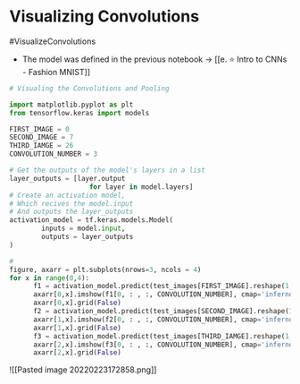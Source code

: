 # Visualizing Convolutions

#VisualizeConvolutions
- The model was defined in the previous notebook -> [[e. ⭐️ Intro to CNNs - Fashion MNIST]]

```python
# Visualing the Convolutions and Pooling

import matplotlib.pyplot as plt
from tensorflow.keras import models

FIRST_IMAGE = 0
SECOND_IMAGE = 7
THIRD_IAMGE = 26
CONVOLUTION_NUMBER = 3

# Get the outputs of the model's layers in a list
layer_outputs = [layer.output 
					for layer in model.layers]
# Create an activation model,
# Which recives the model.input
# And outputs the layer_outputs
activation_model = tf.keras.models.Model(
		inputs = model.input, 
		outputs = layer_outputs
)

#
figure, axarr = plt.subplots(nrows=3, ncols = 4)
for x in range(0,4):
	  f1 = activation_model.predict(test_images[FIRST_IMAGE].reshape(1, 28, 28, 1))[x]
	  axarr[0,x].imshow(f1[0, : , :, CONVOLUTION_NUMBER], cmap='inferno')
	  axarr[0,x].grid(False)
	  f2 = activation_model.predict(test_images[SECOND_IMAGE].reshape(1, 28, 28, 1))[x]
	  axarr[1,x].imshow(f2[0, : , :, CONVOLUTION_NUMBER], cmap='inferno')
	  axarr[1,x].grid(False)
	  f3 = activation_model.predict(test_images[THIRD_IAMGE].reshape(1, 28, 28, 1))[x]
	  axarr[2,x].imshow(f3[0, : , :, CONVOLUTION_NUMBER], cmap='inferno')
	  axarr[2,x].grid(False)
```

![[Pasted image 20220223172858.png]]